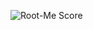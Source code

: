 ![Root-Me Score](https://img.shields.io/badge/dynamic/json?color=blue&label=RootMe%20Score&query=score&url=https://www.root-me.org/API/public/user?login=kylian_act)
